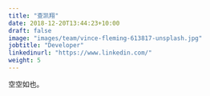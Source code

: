 ```yaml
---
title: "查凯翔"
date: 2018-12-20T13:44:23+10:00
draft: false
image: "images/team/vince-fleming-613817-unsplash.jpg"
jobtitle: "Developer"
linkedinurl: "https://www.linkedin.com/"
weight: 5
---
```


空空如也。
